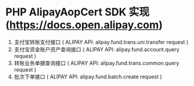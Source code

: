 # PHP AlipayAopCert SDK 实现 (https://docs.open.alipay.com)

1. 支付宝转账支付接口 ( ALIPAY API: alipay.fund.trans.uni.transfer request )
2. 支付宝资金账户资产查询接口 ( ALIPAY API: alipay.fund.account.query request )
3. 转账业务单据查询接口 ( ALIPAY API: alipay.fund.trans.common.query request )
4. 批次下单接口 ( ALIPAY API: alipay.fund.batch.create request )